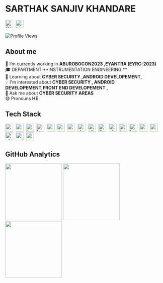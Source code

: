 # SARTHAK SANJIV KHANDARE
<a href="https://www.github.com/sarthak4399" target="_blank"><img src="https://img.shields.io/badge/GitHub-100000?style=flat&logo=github&logoColor=white" alt="GitHub Badge" height="25"></a>&nbsp;
<a href="https://www.linkedin.com/sarthak khandare" target="_blank"><img src="https://img.shields.io/badge/LinkedIn-0077B5?style=flat&logo=linkedin&logoColor=white" alt="LinkedIn Badge" height="25"></a>&nbsp;

![Profile Views](https://komarev.com/ghpvc/?username=sarthak4399&theme=default&color=blue&style=flat&label=Profile+Views)

## About me
🔭&nbsp;I’m currently working in **ABUROBOCON2023 ,EYANTRA (EYRC-2023)**
<br/>🎓&nbsp;DEPARTMENT  **INSTRUMENTATION ENGINEERING **
<br/>🌱&nbsp;Learning about **CYBER SECURITY ,ANDROID DEVELOPEMENT,**
<br/>💡&nbsp;I'm interested about **CYBER SECURITY , ANDROID DEVELOPEMENT,FRONT END DEVELOPEMENT ,**
<br/>💬&nbsp;Ask me about **CYBER SECURITY AREAS**
<br/>😄&nbsp;Pronouns **HE**

## Tech Stack
<img src="https://img.shields.io/badge/Android-05122A?style=flat&logo=android" alt="android Badge" height="25">&nbsp;
<img src="https://img.shields.io/badge/Arduino-05122A?style=flat&logo=arduino" alt="arduino Badge" height="25">&nbsp;
<img src="https://img.shields.io/badge/Bash-05122A?style=flat&logo=gnu-bash" alt="bash Badge" height="25">&nbsp;
<img src="https://img.shields.io/badge/Bootstrap-05122A?style=flat&logo=bootstrap" alt="bootstrap Badge" height="25">&nbsp;
<img src="https://img.shields.io/badge/C-05122A?style=flat&logo=c" alt="c Badge" height="25">&nbsp;
<img src="https://img.shields.io/badge/Canva-05122A?style=flat&logo=canva" alt="canva Badge" height="25">&nbsp;
<img src="https://img.shields.io/badge/Css3-05122A?style=flat&logo=css3" alt="css3 Badge" height="25">&nbsp;
<img src="https://img.shields.io/badge/Docker-05122A?style=flat&logo=docker" alt="docker Badge" height="25">&nbsp;
<img src="https://img.shields.io/badge/Elixir-05122A?style=flat&logo=elixir" alt="elixir Badge" height="25">&nbsp;
<img src="https://img.shields.io/badge/Figma-05122A?style=flat&logo=figma" alt="figma Badge" height="25">&nbsp;
<img src="https://img.shields.io/badge/Git-05122A?style=flat&logo=git" alt="git Badge" height="25">&nbsp;
<img src="https://img.shields.io/badge/Html5-05122A?style=flat&logo=html5" alt="html5 Badge" height="25">&nbsp;
<img src="https://img.shields.io/badge/Kotlin-05122A?style=flat&logo=kotlin" alt="kotlin Badge" height="25">&nbsp;
<img src="https://img.shields.io/badge/Matlab-05122A?style=flat&logo=matlab" alt="matlab Badge" height="25">&nbsp;
<img src="https://img.shields.io/badge/Mysql-05122A?style=flat&logo=mysql" alt="mysql Badge" height="25">&nbsp;
<img src="https://img.shields.io/badge/Php-05122A?style=flat&logo=php" alt="php Badge" height="25">&nbsp;
<img src="https://img.shields.io/badge/Python-05122A?style=flat&logo=python" alt="python Badge" height="25">&nbsp;
<img src="https://img.shields.io/badge/React-05122A?style=flat&logo=react" alt="react Badge" height="25">&nbsp;

## GitHub Analytics
<div>
<img height="180em" src="https://github-readme-stats.vercel.app/api?username=sarthak4399&theme=default&show_icons=true&count_private=true">
<img height="180em" src="https://github-readme-stats.vercel.app/api/top-langs/?username=sarthak4399&theme=default&layout=compact&langs_count=5">
<img height="180em" src="https://github-readme-streak-stats.herokuapp.com/?user=sarthak4399&theme=default">
</div>
